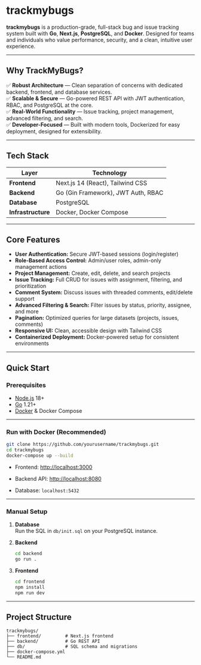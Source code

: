 
# trackmybugs

**trackmybugs** is a production-grade, full-stack bug and issue tracking system built with **Go**, **Next.js**, **PostgreSQL**, and **Docker**. Designed for teams and individuals who value performance, security, and a clean, intuitive user experience.

---

## Why TrackMyBugs?

✅ **Robust Architecture** — Clean separation of concerns with dedicated backend, frontend, and database services.  
✅ **Scalable & Secure** — Go-powered REST API with JWT authentication, RBAC, and PostgreSQL at the core.  
✅ **Real-World Functionality** — Issue tracking, project management, advanced filtering, and search.  
✅ **Developer-Focused** — Built with modern tools, Dockerized for easy deployment, designed for extensibility.  

---

## Tech Stack

| Layer             | Technology                          |
|-------------------|-------------------------------------|
| **Frontend**      | Next.js 14 (React), Tailwind CSS    |
| **Backend**       | Go (Gin Framework), JWT Auth, RBAC |
| **Database**      | PostgreSQL                         |
| **Infrastructure**| Docker, Docker Compose             |

---

## Core Features

- **User Authentication:** Secure JWT-based sessions (login/register)  
- **Role-Based Access Control:** Admin/user roles, admin-only management actions  
- **Project Management:** Create, edit, delete, and search projects  
- **Issue Tracking:** Full CRUD for issues with assignment, filtering, and prioritization  
- **Comment System:** Discuss issues with threaded comments, edit/delete support  
- **Advanced Filtering & Search:** Filter issues by status, priority, assignee, and more  
- **Pagination:** Optimized queries for large datasets (projects, issues, comments)  
- **Responsive UI:** Clean, accessible design with Tailwind CSS  
- **Containerized Deployment:** Docker-powered setup for consistent environments

---

## Quick Start

### Prerequisites

- [Node.js](https://nodejs.org/) 18+  
- [Go](https://golang.org/) 1.21+  
- [Docker](https://www.docker.com/) & Docker Compose  

---

### Run with Docker (Recommended)

```bash
git clone https://github.com/yourusername/trackmybugs.git
cd trackmybugs
docker-compose up --build
```
-   Frontend: [http://localhost:3000](http://localhost:3000/)
    
-   Backend API: [http://localhost:8080](http://localhost:8080/)
    
-   Database: `localhost:5432`
    

----------

### Manual Setup

1.  **Database**  
    Run the SQL in `db/init.sql` on your PostgreSQL instance.
    
2.  **Backend**
    
    ```bash
    cd backend
    go run .
    ```
    
3.  **Frontend**
    
    ```bash
    cd frontend
    npm install
    npm run dev
    ```
    

----------

## Project Structure

```
trackmybugs/
├── frontend/         # Next.js frontend
├── backend/          # Go REST API
├── db/               # SQL schema and migrations
├── docker-compose.yml
└── README.md

```
